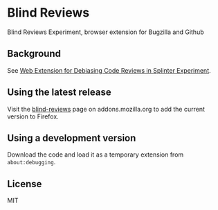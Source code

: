 Blind Reviews
=============
Blind Reviews Experiment, browser extension for Bugzilla and Github


Background
----------
See [Web Extension for Debiasing Code Reviews in Splinter Experiment][1366429].

Using the latest release
------------------------
Visit the [blind-reviews](https://addons.mozilla.org/en-US/firefox/addon/blind-reviews/) page on addons.mozilla.org to add the current version to Firefox.

Using a development version
---------------------------
Download the code and load it as a temporary extension from `about:debugging`.

License
-------
MIT


[1366429]:
  https://bugzilla.mozilla.org/show_bug.cgi?id=1366429
